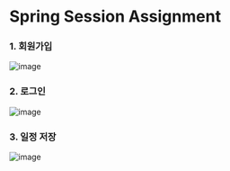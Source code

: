 # Spring Session Assignment

### 1. 회원가입 

![image](https://github.com/user-attachments/assets/56d04a98-cb35-4784-93e2-808b842158a8)

### 2. 로그인

![image](https://github.com/user-attachments/assets/3b956a0b-5c28-42c5-8f48-9b1d0b4ee2f9)

### 3. 일정 저장 

![image](https://github.com/user-attachments/assets/b0bdd1b9-9aff-41de-8479-6222b798c4c1)


